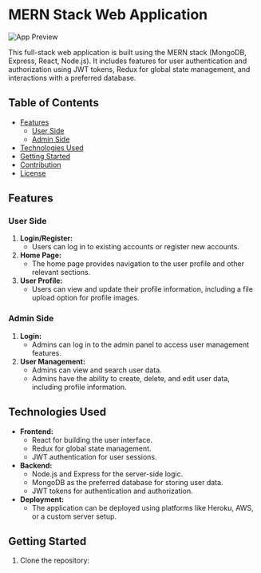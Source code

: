 # MERN Stack Web Application

![App Preview](./frontend/public/screen.png")

This full-stack web application is built using the MERN stack (MongoDB, Express, React, Node.js). It includes features for user authentication and authorization using JWT tokens, Redux for global state management, and interactions with a preferred database.

## Table of Contents

- [Features](#features)
  - [User Side](#user-side)
  - [Admin Side](#admin-side)
- [Technologies Used](#technologies-used)
- [Getting Started](#getting-started)
- [Contribution](#contribution)
- [License](#license)

## Features

### User Side

1. **Login/Register:**
   - Users can log in to existing accounts or register new accounts.
2. **Home Page:**
   - The home page provides navigation to the user profile and other relevant sections.
3. **User Profile:**
   - Users can view and update their profile information, including a file upload option for profile images.

### Admin Side

1. **Login:**
   - Admins can log in to the admin panel to access user management features.
2. **User Management:**
   - Admins can view and search user data.
   - Admins have the ability to create, delete, and edit user data, including profile information.

## Technologies Used

- **Frontend:**
  - React for building the user interface.
  - Redux for global state management.
  - JWT authentication for user sessions.
- **Backend:**
  - Node.js and Express for the server-side logic.
  - MongoDB as the preferred database for storing user data.
  - JWT tokens for authentication and authorization.
- **Deployment:**
  - The application can be deployed using platforms like Heroku, AWS, or a custom server setup.

## Getting Started

1. Clone the repository:
